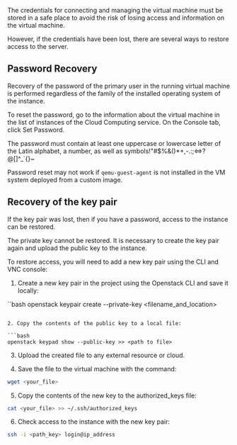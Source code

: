 The credentials for connecting and managing the virtual machine must be stored in a safe place to avoid the risk of losing access and information on the virtual machine.

However, if the credentials have been lost, there are several ways to restore access to the server.

## Password Recovery

Recovery of the password of the primary user in the running virtual machine is performed regardless of the family of the installed operating system of the instance.

To reset the password, go to the information about the virtual machine in the list of instances of the Cloud Computing service. On the Console tab, click Set Password.

<warn>

The password must contain at least one uppercase or lowercase letter of the Latin alphabet, a number, as well as symbols!"#$%&()\*+,-.:;<=>?@[]^_\`{}~

</warn>

<info>

Password reset may not work if `qemu-guest-agent` is not installed in the VM system deployed from a custom image.

</info>

## Recovery of the key pair

If the key pair was lost, then if you have a password, access to the instance can be restored.

<warn>

The private key cannot be restored. It is necessary to create the key pair again and upload the public key to the instance.

</warn>

To restore access, you will need to add a new key pair using the CLI and VNC console:

1. Create a new key pair in the project using the Openstack CLI and save it locally:

``bash
openstack keypair create --private-key <filename_and_location> <keyname>
```

2. Copy the contents of the public key to a local file:

```bash
openstack keypad show --public-key >> <path to file>
```

3. Upload the created file to any external resource or cloud.

4. Save the file to the virtual machine with the command:

```bash
wget <your_file>
```

5. Copy the contents of the new key to the authorized_keys file:

```bash
cat <your_file> >> ~/.ssh/authorized_keys
```

6. Check access to the instance with the new key pair:

```bash
ssh -i <path_key> login@ip_address
```
